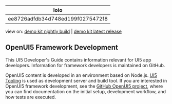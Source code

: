<!-- loioee8726adfdb34d748ed199f0275472f8 -->

| loio |
| -----|
| ee8726adfdb34d748ed199f0275472f8 |

<div id="loio">

view on: [demo kit nightly build](https://sdk.openui5.org/nightly/#/topic/ee8726adfdb34d748ed199f0275472f8) | [demo kit latest release](https://sdk.openui5.org/topic/ee8726adfdb34d748ed199f0275472f8)</div>

## OpenUI5 Framework Development

This UI5 Developer's Guide contains information relevant for UI5 app developers. Information for framework developers is maintained on GitHub.

OpenUI5 content is developed in an environment based on Node.js. [UI5 Tooling](https://sap.github.io/ui5-tooling/) is used as development server and build tool. If you are interested in OpenUI5 framework development, see the [GitHub OpenUI5 project](https://github.com/SAP/openui5/blob/master/docs/developing.md), where you can find documentation on the initial setup, development workflow, and how tests are executed.

